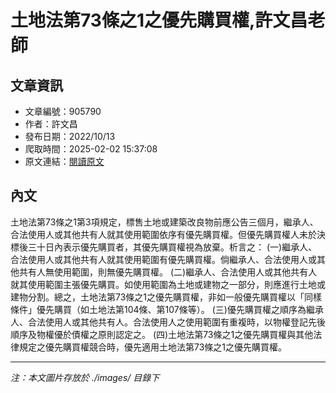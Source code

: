 # 土地法第73條之1之優先購買權,許文昌老師

## 文章資訊
- 文章編號：905790
- 作者：許文昌
- 發布日期：2022/10/13
- 爬取時間：2025-02-02 15:37:08
- 原文連結：[閱讀原文](https://real-estate.get.com.tw/Columns/detail.aspx?no=905790)

## 內文
土地法第73條之1第3項規定，標售土地或建築改良物前應公告三個月，繼承人、合法使用人或其他共有人就其使用範圍依序有優先購買權。但優先購買權人未於決標後三十日內表示優先購買者，其優先購買權視為放棄。析言之：
(一)繼承人、合法使用人或其他共有人就其使用範圍有優先購買權。倘繼承人、合法使用人或其他共有人無使用範圍，則無優先購買權。
(二)繼承人、合法使用人或其他共有人就其使用範圍主張優先購買。如使用範圍為土地或建物之一部分，則應進行土地或建物分割。總之，土地法第73條之1之優先購買權，非如一般優先購買權以「同樣條件」優先購買（如土地法第104條、第107條等）。
(三)優先購買權之順序為繼承人、合法使用人或其他共有人。合法使用人之使用範圍有重複時，以物權登記先後順序及物權優於債權之原則認定之。
(四)土地法第73條之1之優先購買權與其他法律規定之優先購買權競合時，優先適用土地法第73條之1之優先購買權。

---
*注：本文圖片存放於 ./images/ 目錄下*
